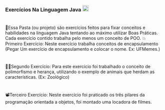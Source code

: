 ### Exercícios Na Linguagem Java <a href="https://www.flaticon.com/free-icons/java" target="_blank"><img src="https://cdn-icons-png.flaticon.com/128/226/226777.png" width="20" height="20" alt="Java Icon"/></a>
#
🌱Essa Pasta (ou projeto) são exercícios feitos para fixar conceitos e habilidades na linguagem Java tentando ao máximo utilizar Boas Práticas. Cada exercício contido trabalha pelo menos um conceito de POO.
💥Primeiro Exercício:
Neste exercício trabalha conceitos de encapsulamento (Pegar Um exercício de encapsulamento e colocar o nome. Ex: UFMemes.)
#
🐱‍🐉Segundo Exercício:
Para este exercício foi trabalhado o conceito de polimorfismo e herança, utilizando o exemplo de animais que herdam as características. (Ex: Zoológico)
#
📽Terceiro Exercício:
Neste exercício foi praticado os três pilares da programação orientada a objetos, foi montado uma locadora de filmes.

